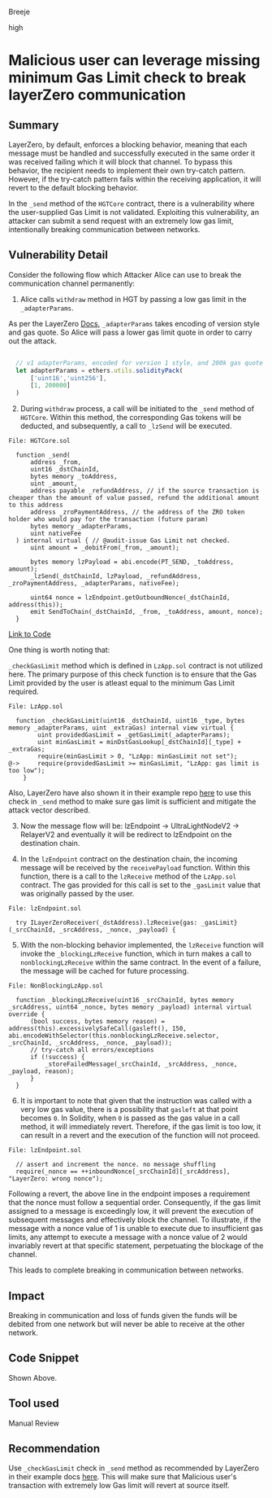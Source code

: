 Breeje

high

# Malicious user can leverage missing minimum Gas Limit check to break layerZero communication

## Summary

LayerZero, by default, enforces a blocking behavior, meaning that each message must be handled and successfully executed in the same order it was received failing which it will block that channel. To bypass this behavior, the recipient needs to implement their own try-catch pattern. However, if the try-catch pattern fails within the receiving application, it will revert to the default blocking behavior.

In the `_send` method of the `HGTCore` contract, there is a vulnerability where the user-supplied Gas Limit is not validated. Exploiting this vulnerability, an attacker can submit a send request with an extremely low gas limit, intentionally breaking communication between networks.

## Vulnerability Detail

Consider the following flow which Attacker Alice can use to break the communication channel permanently:

1. Alice calls `withdraw` method in HGT by passing a low gas limit in the `_adapterParams`.

As per the LayerZero [Docs](https://layerzero.gitbook.io/docs/evm-guides/advanced/relayer-adapter-parameters), `_adapterParams` takes encoding of version style and gas quote. So Alice will pass a lower gas limit quote in order to carry out the attack.

```javascript

  // v1 adapterParams, encoded for version 1 style, and 200k gas quote
  let adapterParams = ethers.utils.solidityPack(
      ['uint16','uint256'],
      [1, 200000]
  )

```

2. During `withdraw` process, a call will be initiated to the `_send` method of `HGTCore`. Within this method, the corresponding Gas tokens will be deducted, and subsequently, a call to `_lzSend` will be executed.

```solidity
File: HGTCore.sol

  function _send(
      address _from,
      uint16 _dstChainId,
      bytes memory _toAddress,
      uint _amount,
      address payable _refundAddress, // if the source transaction is cheaper than the amount of value passed, refund the additional amount to this address
      address _zroPaymentAddress, // the address of the ZRO token holder who would pay for the transaction (future param)
      bytes memory _adapterParams,
      uint nativeFee
  ) internal virtual { // @audit-issue Gas Limit not checked.
      uint amount = _debitFrom(_from, _amount);

      bytes memory lzPayload = abi.encode(PT_SEND, _toAddress, amount);
      _lzSend(_dstChainId, lzPayload, _refundAddress, _zroPaymentAddress, _adapterParams, nativeFee);

      uint64 nonce = lzEndpoint.getOutboundNonce(_dstChainId, address(this));
      emit SendToChain(_dstChainId, _from, _toAddress, amount, nonce);
  }

```
[Link to Code]()

One thing is worth noting that:

`_checkGasLimit` method which is defined in `LzApp.sol` contract is not utilized here. The primary purpose of this check function is to ensure that the Gas Limit provided by the user is atleast equal to the minimum Gas Limit required.

```solidity
File: LzApp.sol

  function _checkGasLimit(uint16 _dstChainId, uint16 _type, bytes memory _adapterParams, uint _extraGas) internal view virtual {
        uint providedGasLimit = _getGasLimit(_adapterParams);
        uint minGasLimit = minDstGasLookup[_dstChainId][_type] + _extraGas;
        require(minGasLimit > 0, "LzApp: minGasLimit not set");
@->     require(providedGasLimit >= minGasLimit, "LzApp: gas limit is too low");
    }

```

Also, LayerZero have also shown it in their example repo [here](https://github.com/LayerZero-Labs/solidity-examples/blob/main/contracts/token/oft/v2/OFTCoreV2.sol#L95) to use this check in `_send` method to make sure gas limit is sufficient and mitigate the attack vector described.

3. Now the message flow will be: lzEndpoint -> UltraLightNodeV2 -> RelayerV2 and eventually it will be redirect to lzEndpoint on the destination chain.

4. In the `lzEndpoint` contract on the destination chain, the incoming message will be received by the `receivePayload` function. Within this function, there is a call to the `lzReceive` method of the `LzApp.sol` contract. The gas provided for this call is set to the `_gasLimit` value that was originally passed by the user.

```solidity
File: lzEndpoint.sol

  try ILayerZeroReceiver(_dstAddress).lzReceive{gas: _gasLimit}(_srcChainId, _srcAddress, _nonce, _payload) {

```

5. With the non-blocking behavior implemented, the `lzReceive` function will invoke the `_blockingLzReceive` function, which in turn makes a call to `nonblockingLzReceive` within the same contract. In the event of a failure, the message will be cached for future processing.

```solidity
File: NonBlockingLzApp.sol

  function _blockingLzReceive(uint16 _srcChainId, bytes memory _srcAddress, uint64 _nonce, bytes memory _payload) internal virtual override {
      (bool success, bytes memory reason) = address(this).excessivelySafeCall(gasleft(), 150, abi.encodeWithSelector(this.nonblockingLzReceive.selector, _srcChainId, _srcAddress, _nonce, _payload));
      // try-catch all errors/exceptions
      if (!success) {
          _storeFailedMessage(_srcChainId, _srcAddress, _nonce, _payload, reason);
      }
  }

```

6. It is important to note that given that the instruction was called with a very low gas value, there is a possibility that `gasleft` at that point becomes `0`. In Solidity, when `0` is passed as the gas value in a call method, it will immediately revert. Therefore, if the gas limit is too low, it can result in a revert and the execution of the function will not proceed.

```solidity
File: lzEndpoint.sol

  // assert and increment the nonce. no message shuffling    
  require(_nonce == ++inboundNonce[_srcChainId][_srcAddress], "LayerZero: wrong nonce");

```

Following a revert, the above line in the endpoint imposes a requirement that the nonce must follow a sequential order. Consequently, if the gas limit assigned to a message is exceedingly low, it will prevent the execution of subsequent messages and effectively block the channel. To illustrate, if the message with a nonce value of 1 is unable to execute due to insufficient gas limits, any attempt to execute a message with a nonce value of 2 would invariably revert at that specific statement, perpetuating the blockage of the channel.

This leads to complete breaking in communication between networks.

## Impact

Breaking in communication and loss of funds given the funds will be debited from one network but will never be able to receive at the other network.

## Code Snippet

Shown Above.

## Tool used

Manual Review

## Recommendation

Use `_checkGasLimit` check in `_send` method as recommended by LayerZero in their example docs [here](https://github.com/LayerZero-Labs/solidity-examples/blob/main/contracts/token/oft/v2/OFTCoreV2.sol#L95). This will make sure that Malicious user's transaction with extremely low Gas limit will revert at source itself.